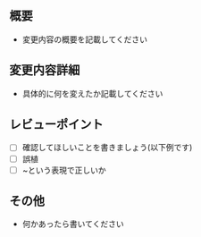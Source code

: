 ## 概要
- 変更内容の概要を記載してください

## 変更内容詳細
- 具体的に何を変えたか記載してください

## レビューポイント
- [ ] 確認してほしいことを書きましょう(以下例です)
- [ ] 誤植
- [ ] ~という表現で正しいか

## その他
- 何かあったら書いてください
